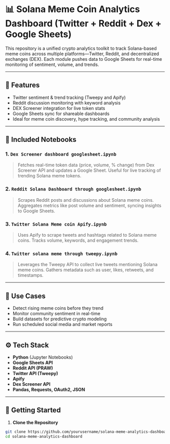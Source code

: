# 📊 Solana Meme Coin Analytics Dashboard (Twitter + Reddit + Dex + Google Sheets)

This repository is a unified crypto analytics toolkit to track Solana-based meme coins across multiple platforms—Twitter, Reddit, and decentralized exchanges (DEX). Each module pushes data to Google Sheets for real-time monitoring of sentiment, volume, and trends.

---

## 🔧 Features

- Twitter sentiment & trend tracking (Tweepy and Apify)
- Reddit discussion monitoring with keyword analysis
- DEX Screener integration for live token stats
- Google Sheets sync for shareable dashboards
- Ideal for meme coin discovery, hype tracking, and community analysis

---

## 📁 Included Notebooks

### 1. `Dex Screener dashboard googlesheet.ipynb`
> Fetches real-time token data (price, volume, % change) from Dex Screener API and updates a Google Sheet. Useful for live tracking of trending Solana meme tokens.

### 2. `Reddit Solana Dashboard through googlesheet.ipynb`
> Scrapes Reddit posts and discussions about Solana meme coins. Aggregates metrics like post volume and sentiment, syncing insights to Google Sheets.

### 3. `Twitter Solana Meme coin Apify.ipynb`
> Uses Apify to scrape tweets and hashtags related to Solana meme coins. Tracks volume, keywords, and engagement trends.

### 4. `Twitter solana meme through tweepy.ipynb`
> Leverages the Tweepy API to collect live tweets mentioning Solana meme coins. Gathers metadata such as user, likes, retweets, and timestamps.

---

## 📌 Use Cases

- Detect rising meme coins before they trend
- Monitor community sentiment in real-time
- Build datasets for predictive crypto modeling
- Run scheduled social media and market reports

---

## ⚙️ Tech Stack

- **Python** (Jupyter Notebooks)
- **Google Sheets API**
- **Reddit API (PRAW)**
- **Twitter API (Tweepy)**
- **Apify**
- **Dex Screener API**
- **Pandas, Requests, OAuth2, JSON**

---

## 🚀 Getting Started

1. **Clone the Repository**
```bash
git clone https://github.com/yourusername/solana-meme-analytics-dashboard.git
cd solana-meme-analytics-dashboard
